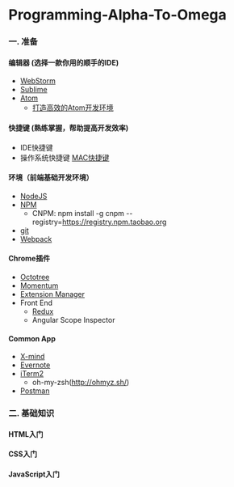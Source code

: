 # Programming-Alpha-To-Omega

### 一. 准备

#### 编辑器 (选择一款你用的顺手的IDE)

 * [WebStorm](https://www.jetbrains.com/webstorm/)
 * [Sublime](http://www.sublimetext.com/)
 * [Atom](https://atom.io/)
    * [打造高效的Atom开发环境](https://dale-.github.io/2017/08/08/Atom-Shortcut/)

#### 快捷键 (熟练掌握，帮助提高开发效率)

 * IDE快捷键
 * 操作系统快捷键 [MAC快捷键](https://support.apple.com/zh-cn/HT201236)

#### 环境（前端基础开发环境）

 * [NodeJS](https://nodejs.org/)
 * [NPM](https://www.npmjs.com)
    * CNPM: npm install -g cnpm --registry=https://registry.npm.taobao.org
 * [git](http://www.git-scm.com)
 * [Webpack](http://webpack.github.io/)

#### Chrome插件

  * [Octotree](https://chrome.google.com/webstore/search/Octotree?utm_source=chrome-ntp-icon)
  * [Momentum](https://chrome.google.com/webstore/search/Momentum?utm_source=chrome-ntp-icon)
  * [Extension Manager](https://chrome.google.com/webstore/detail/extension-manager/gjldcdngmdknpinoemndlidpcabkggco/related)
  *  Front End
     * [Redux](https://chrome.google.com/webstore/search/Redux?utm_source=chrome-ntp-icon)
     * Angular Scope Inspector

#### Common App

  * [X-mind](http://www.xmind.net/)
  * [Evernote](https://evernote.com/)
  * [iTerm2](https://iterm2.com/)
    * oh-my-zsh(http://ohmyz.sh/)
  * [Postman](https://www.getpostman.com/)  

### 二. 基础知识

#### HTML入门

#### CSS入门

#### JavaScript入门
